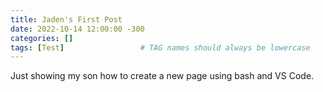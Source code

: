 ```yaml
---
title: Jaden's First Post
date: 2022-10-14 12:00:00 -300
categories: []
tags: [Test]                 # TAG names should always be lowercase
---
```


Just showing my son how to create a new page using bash and VS Code.